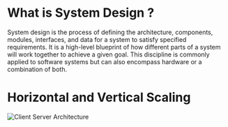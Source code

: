 # What is System Design ?

System design is the process of defining the architecture, components, modules, interfaces, and data for a system to satisfy specified requirements. It is a high-level blueprint of how different parts of a system will work together to achieve a given goal. This discipline is commonly applied to software systems but can also encompass hardware or a combination of both.

# Horizontal and Vertical Scaling
![Client Server Architecture](https://ibb.co/35Xk17F)
